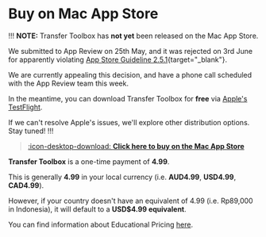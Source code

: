 # Buy on Mac App Store

!!!
**NOTE:** Transfer Toolbox has **not yet** been released on the Mac App Store.

We submitted to App Review on 25th May, and it was rejected on 3rd June for apparently violating [App Store Guideline 2.5.1](https://developer.apple.com/app-store/review/guidelines/#software-requirements){target="_blank"}.

We are currently appealing this decision, and have a phone call scheduled with the App Review team this week.

In the meantime, you can download Transfer Toolbox for **free** via [Apple's TestFlight](https://testflight.apple.com/join/wccbIev6).

If we can't resolve Apple's issues, we'll explore other distribution options. Stay tuned!
!!!

> [:icon-desktop-download: **Click here to buy on the Mac App Store**](https://apps.apple.com/us/app/transfer-toolbox/id6449526499)

**Transfer Toolbox** is a one-time payment of **4.99**.

This is generally **4.99** in your local currency (i.e. **AUD4.99**, **USD4.99**, **CAD4.99**).

However, if your country doesn't have an equivalent of 4.99 (i.e. Rp89,000 in Indonesia), it will default to a **USD$4.99 equivalent**.

You can find information about Educational Pricing [here](https://transfertoolbox.io/educational/).